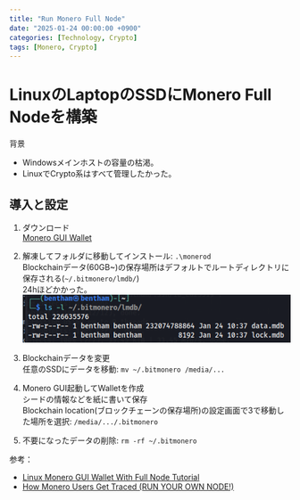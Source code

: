 ```yaml
---
title: "Run Monero Full Node"
date: "2025-01-24 00:00:00 +0900"
categories: [Technology, Crypto]
tags: [Monero, Crypto]
---
```


# LinuxのLaptopのSSDにMonero Full Nodeを構築
背景
- Windowsメインホストの容量の枯渇。
- LinuxでCrypto系はすべて管理したかった。

## 導入と設定

1. ダウンロード  
   [Monero GUI Wallet](https://www.getmonero.org/downloads/#gui)

2. 解凍してフォルダに移動してインストール: `.\monerod`  
   Blockchainデータ(60GB~)の保存場所はデフォルトでルートディレクトリに保存される(`~/.bitmonero/lmdb/`)  
   24hほどかかった。  
   ![alt text](../assets/images/2025-01-24_12-58.png)  

3. Blockchainデータを変更  
   任意のSSDにデータを移動: `mv ~/.bitmonero /media/...`

4. Monero GUI起動してWalletを作成  
   シードの情報などを紙に書いて保存  
   Blockchain location(ブロックチェーンの保存場所)の設定画面で3で移動した場所を選択: `/media/.../.bitmonero`

5. 不要になったデータの削除: `rm -rf ~/.bitmonero`


参考：
- [Linux Monero GUI Wallet With Full Node Tutorial](https://www.youtube.com/watch?v=8hrWaDVfqOU)
- [How Monero Users Get Traced (RUN YOUR OWN NODE!)](https://www.youtube.com/watch?v=WkphgF6Hn4w)

